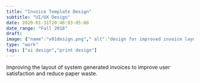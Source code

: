 ```yaml
---
title: "Invoice Template Design"
subtitle: "UI/UX Design"
date: 2020-01-31T20:46:03-05:00
date_range: "Fall 2018"
draft: 
image: {"name":"v01design.png"," alt":"design for improved invoice layout"}
type: "work"
tags: ["ui design","print design"]
---
```

Improving the layout of system generated invoices to improve user satisfaction and reduce paper waste.